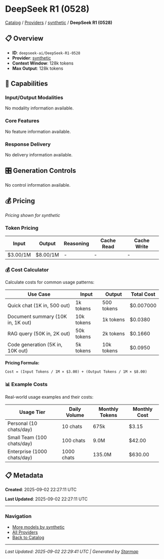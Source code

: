 # DeepSeek R1 (0528)
  
[Catalog](../../../../..) / [Providers](../../../..) / [synthetic](../../..) / **DeepSeek R1 (0528)**


## 📋 Overview
  
- **ID**: `deepseek-ai/DeepSeek-R1-0528`
- **Provider**: [synthetic](../)
- **Context Window**: 128k tokens
- **Max Output**: 128k tokens
  
## 🎯 Capabilities
  
### Input/Output Modalities
  
No modality information available.
  
### Core Features
  
No feature information available.
  
### Response Delivery
  
No delivery information available.
  
## 🎛️ Generation Controls
  
No control information available.
  
## 💰 Pricing
  
*Pricing shown for synthetic*
  
  
### Token Pricing
  
| Input | Output | Reasoning | Cache Read | Cache Write |
|---------|---------|---------|---------|---------|
| $3.00/1M | $8.00/1M | - | - | - |

  
### 💰 Cost Calculator
  
Calculate costs for common usage patterns:
  
  
| Use Case | Input | Output | Total Cost |
|---------|---------|---------|---------|
| Quick chat (1K in, 500 out) | 1k tokens | 500 tokens | $0.007000 |
| Document summary (10K in, 1K out) | 10k tokens | 1k tokens | $0.0380 |
| RAG query (50K in, 2K out) | 50k tokens | 2k tokens | $0.1660 |
| Code generation (5K in, 10K out) | 5k tokens | 10k tokens | $0.0950 |

  
**Pricing Formula:**
  
```
Cost = (Input Tokens / 1M × $3.00) + (Output Tokens / 1M × $8.00)
```
  
### 📊 Example Costs
  
Real-world usage examples and their costs:
  
  
| Usage Tier | Daily Volume | Monthly Tokens | Monthly Cost |
|---------|---------|---------|---------|
| Personal (10 chats/day) | 10 chats | 675k | $3.15 |
| Small Team (100 chats/day) | 100 chats | 9.0M | $42.00 |
| Enterprise (1000 chats/day) | 1000 chats | 135.0M | $630.00 |

  
## 📋 Metadata
  
**Created**: 2025-09-02 22:27:11 UTC
  
**Last Updated**: 2025-09-02 22:27:11 UTC
  
  
---
  
  
### Navigation

- [More models by synthetic](../)
- [All Providers](../../../../../providers)
- [Back to Catalog](../../../../..)


---
_Last Updated: 2025-09-02 22:29:41 UTC | Generated by [Starmap](https://github.com/agentstation/starmap)_
